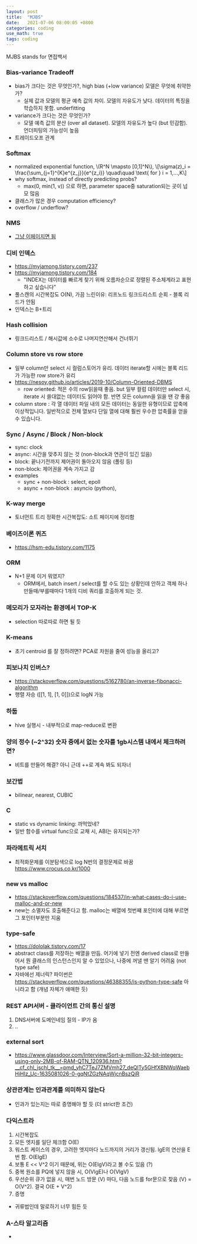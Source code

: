 ```yaml
---
layout: post
title:  "MJBS"
date:   2021-07-06 08:00:05 +0800
categories: coding
use_math: true
tags: coding
---
```


MJBS stands for 면접백서

### Bias-variance Tradeoff
- bias가 크다는 것은 무엇인가?, high bias (+low variance) 모델은 무엇에 취약한가?
    - 실제 값과 모델의 평균 예측 값의 차이. 모델의 자유도가 낮다. 데이터의 특징을 학습하지 못함. underfitting
- variance가 크다는 것은 무엇인가?
    - 모델 예측 값의 분산 (over all dataset). 모델의 자유도가 높다 (but 민감함). 언더피팅의 가능성이 높음
- 트레이드오프 관계



### Softmax
- normalized exponential function, \\(R^N \mapsto [0,1]^N\\), \\[\sigma(z)\_i = \frac\{\sum\_\{j=1\}^\{K\}e^\{z\_j\}\}\{e^\{z\_i\}\} \quad\quad \text{ for } i = 1,...,K\\]
- why softmax, instead of directly predicting probs?
  - max(0, min(1, v)) 으로 하면, parameter space중 saturation되는 곳이 넘모 많음
- 클래스가 많은 경우 computation efficiency?
- overflow / underflow?

### NMS
- [그냥 이페이지면 됨](https://nailbrainz.github.io/deep_learning/2018/07/17/nms.html)



### 디비 인덱스
- https://myjamong.tistory.com/237
- https://myjamong.tistory.com/184
  - "INDEX는 데이터를 빠르게 찾기 위해 오름차순으로 정렬된 주소체계라고 표현하고 싶습니다"
- 풀스캔의 시간복잡도 O(N), 가끔 느린이유: 리프노드 링크드리스트 순회 - 블록 리드가 안됨
- 인덱스는 B+트리


### Hash collision
- 링크드리스트 / 해시값에 소수로 나머지연산해서 건너뛰기


### Column store vs row store
- 일부 column만 select 시 컬럼스토어가 유리. 데이터 iterate할 시에는 블록  리드가 가능한 row store가 유리
- https://nesoy.github.io/articles/2019-10/Column-Oriented-DBMS
   - row oriented: 적은 수의 row읽을때 좋음. but 일부 컬럼 데이터만 select 시, iterate 시 쓸대없는 데이터도 읽어야 함. 반면 모든 column을 읽을 땐 걍 좋음
- column store : 각 열 데이터 파일 내의 모든 데이터는 동일한 유형이므로 압축에 이상적입니다. 일반적으로 전체 열보다 단일 열에 대해 훨씬 우수한 압축률을 얻을 수 있습니다.

### Sync / Async / Block / Non-block
- sync: clock
- async: 시간을 맞추지 않는 것 (non-block과 연관이 있긴 있음)
- block: 끝나기전까지 제어권이 돌아오지 않음 (폴링 등)
- non-block: 제어권을 계속 가지고 감
- examples
  - sync + non-block : select, epoll
  - async + non-block : asyncio (python), 


### K-way merge
- 토너먼트 트리 정확한 시간복잡도: 소트 페이지에 정리함


### 베이즈이론 퀴즈
- https://hsm-edu.tistory.com/1175


### ORM
- N+1 문제 이거 뭐였지?
  - ORM에서, batch insert / select를 할 수도 있는 상황인데 안하고 객체 하나 만들때/부를때마다 1개의 디비 쿼리를 호출하게 되는 것.


### 메모리가 모자라는 환경에서 TOP-K
- selection 따로따로 하면 될 듯

### K-means
- 초기 centroid 를 잘 정하려면? PCA로 차원을 줄여 성능을 올리고?


### 피보나치 인버스?
- https://stackoverflow.com/questions/5162780/an-inverse-fibonacci-algorithm
- 행렬 자승 ([[1, 1], [1, 0]])으로 logN 가능


### 하둡
- hive 실행시 - 내부적으로 map-reduce로 변환



### 양의 정수 (~2^32) 숫자 중에서 없는 숫자를 1gb시스템 내에서 체크하려면?
- 비트를 만들어 해결? 아니 근데 ++로 계속 봐도 되자너

### 보간법
- bilinear, nearest, CUBIC


### C
- static vs dynamic linking: 까먹었네?
- 일반 함수를 virtual func으로 교채 시, ABI는 유지되는가?

### 파라메트릭 서치
- 최적화문제를 이분탐색으로 log N번의 결정문제로 바꿈 https://www.crocus.co.kr/1000 

### new vs malloc
- https://stackoverflow.com/questions/184537/in-what-cases-do-i-use-malloc-and-or-new
- new는 소멸자도 호출해준다고 함. malloc는 배열에 첫번쨰 포인터에 대해 부르면 그 포인터부분만 지움

### type-safe
- https://dololak.tistory.com/17
- abstract class를 저장하는 배열을 만듬. 어기에 넣기 전엔 derived class로 만들어서 뭔 클래스의 인스턴스인지 알 수 있었으나, 나중에 꺼낼 땐 알기 어려움 (not type safe)
- 자바에선 제너릭? 파이썬은 https://stackoverflow.com/questions/46388355/is-python-type-safe 아니라고 함 (개념 자체가 애매한 듯)


### REST API서버 - 클라이언트 간의 통신 설명
1. DNS서버에 도메인네임 질의 - IP가 옴
2. ..


### external sort
- https://www.glassdoor.com/Interview/Sort-a-million-32-bit-integers-using-only-2MB-of-RAM-QTN_120936.htm?__cf_chl_jschl_tk__=pmd_yhC7TeJ7ZMVmh27_deQlTy5GHfXBNWqWaebHiHIz_Uc-1635081026-0-gqNtZGzNAqWjcnBszQiR

### 상관관계는 인과관계를 의미하지 않는다
- 인과가 있는지는 따로 증명해야 할 듯 (더 strict한 조건)


### 다익스트라
1. 시간복잡도
  1. 모든 엣지를 일단 체크함 O(E)
  2. 워스트 케이스의 경우, 고려한 엣지마다 노드까지의 거리가 갱신됨. lgE의 연산을 E번 함. O(ElgE)
  3. 보통 E << V^2 이기 때문에, 위는 O(ElgV)라고 볼 수도 있음 (?)
  4. 중복 원소를 PQ에 넣지 않을 시, O(VlgE)나 O(VlgV)
  5. 우선순위 큐가 없을 시, 매번 노드 방문 (V) 마다, 다음 노드를 for문으로 찾음 (V) = O(V^2). 결국 O(E + V^2)
2. 증명
- 귀류법인데 말로하기 너무 힘든 듯

### A-스타 알고리즘
- 